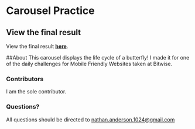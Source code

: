 # Carousel Practice
## View the final result
View the final result **[here](https://nathan-anderson-1024.github.io/carousel-practice/)**.

##About
This carousel displays the life cycle of a butterfly! I made it for one of the daily challenges for Mobile Friendly Websites taken at Bitwise.

### Contributors
I am the sole contributor.

### Questions?
All questions should be directed to nathan.anderson.1024@gmail.com
